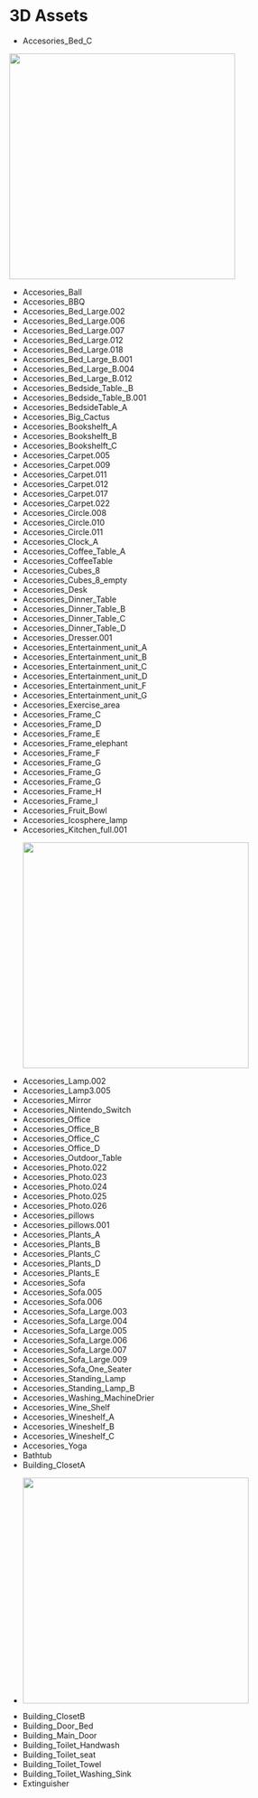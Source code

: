 # 3D Assets

- Accesories_Bed_C
<p><img src="https://github.com/user-attachments/assets/d5879fbf-f7d7-4e91-9034-e0bc3c796c16" alt="" width="400" ></p>


- Accesories_Ball
- Accesories_BBQ
- Accesories_Bed_Large.002
- Accesories_Bed_Large.006
- Accesories_Bed_Large.007
- Accesories_Bed_Large.012
- Accesories_Bed_Large.018
- Accesories_Bed_Large_B.001
- Accesories_Bed_Large_B.004
- Accesories_Bed_Large_B.012
- Accesories_Bedside_Table._B
- Accesories_Bedside_Table_B.001
- Accesories_BedsideTable_A
- Accesories_Big_Cactus
- Accesories_Bookshelft_A
- Accesories_Bookshelft_B
- Accesories_Bookshelft_C
- Accesories_Carpet.005
- Accesories_Carpet.009
- Accesories_Carpet.011
- Accesories_Carpet.012
- Accesories_Carpet.017
- Accesories_Carpet.022
- Accesories_Circle.008
- Accesories_Circle.010
- Accesories_Circle.011
- Accesories_Clock_A
- Accesories_Coffee_Table_A
- Accesories_CoffeeTable
- Accesories_Cubes_8
- Accesories_Cubes_8_empty
- Accesories_Desk
- Accesories_Dinner_Table
- Accesories_Dinner_Table_B
- Accesories_Dinner_Table_C
- Accesories_Dinner_Table_D
- Accesories_Dresser.001
- Accesories_Entertainment_unit_A
- Accesories_Entertainment_unit_B
- Accesories_Entertainment_unit_C
- Accesories_Entertainment_unit_D
- Accesories_Entertainment_unit_F
- Accesories_Entertainment_unit_G
- Accesories_Exercise_area
- Accesories_Frame_C
- Accesories_Frame_D
- Accesories_Frame_E
- Accesories_Frame_elephant
- Accesories_Frame_F
- Accesories_Frame_G
- Accesories_Frame_G
- Accesories_Frame_G
- Accesories_Frame_H
- Accesories_Frame_I
- Accesories_Fruit_Bowl
- Accesories_Icosphere_lamp
- Accesories_Kitchen_full.001
  <p><img src="https://github.com/user-attachments/assets/086c01aa-3b10-43f4-a445-d33164aec5d0" alt="" width="400" ></p>
- Accesories_Lamp.002
- Accesories_Lamp3.005
- Accesories_Mirror
- Accesories_Nintendo_Switch
- Accesories_Office
- Accesories_Office_B
- Accesories_Office_C
- Accesories_Office_D
- Accesories_Outdoor_Table
- Accesories_Photo.022
- Accesories_Photo.023
- Accesories_Photo.024
- Accesories_Photo.025
- Accesories_Photo.026
- Accesories_pillows
- Accesories_pillows.001
- Accesories_Plants_A
- Accesories_Plants_B
- Accesories_Plants_C
- Accesories_Plants_D
- Accesories_Plants_E
- Accesories_Sofa
- Accesories_Sofa.005
- Accesories_Sofa.006
- Accesories_Sofa_Large.003
- Accesories_Sofa_Large.004
- Accesories_Sofa_Large.005
- Accesories_Sofa_Large.006
- Accesories_Sofa_Large.007
- Accesories_Sofa_Large.009
- Accesories_Sofa_One_Seater
- Accesories_Standing_Lamp
- Accesories_Standing_Lamp_B
- Accesories_Washing_MachineDrier
- Accesories_Wine_Shelf
- Accesories_Wineshelf_A
- Accesories_Wineshelf_B
- Accesories_Wineshelf_C
- Accesories_Yoga
- Bathtub
- Building_ClosetA
- <p><img src="https://github.com/user-attachments/assets/b47cdf2f-8111-4489-9997-e380eb85dfa7" alt="" width="400" ></p>
- Building_ClosetB
- Building_Door_Bed
- Building_Main_Door
- Building_Toilet_Handwash
- Building_Toilet_seat
- Building_Toilet_Towel
- Building_Toilet_Washing_Sink
- Extinguisher





